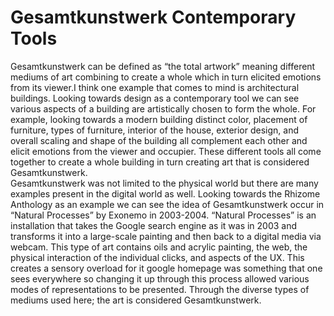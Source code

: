 # Gesamtkunstwerk Contemporary Tools
Gesamtkunstwerk can be defined as “the total artwork” meaning different mediums of art combining to create a whole which in turn elicited emotions from its viewer.I think one example that comes to mind is architectural buildings. Looking towards design as a contemporary tool we can see various aspects of a building are artistically chosen to form the whole. For example, looking towards a modern building distinct color, placement of furniture, types of furniture, interior of the house, exterior design, and overall scaling and shape of the building all complement each other and elicit emotions from the viewer and occupier. These different tools all come together to create a whole building in turn creating art that is considered Gesamtkunstwerk.  
  Gesamtkunstwerk was not limited to the physical world but there are many examples present in the digital world as well. Looking towards the Rhizome Anthology as an example we can see the idea of Gesamtkunstwerk occur in “Natural Processes” by Exonemo in 2003-2004.  “Natural Processes” is an installation that takes the Google search engine as it was in 2003 and transforms it into a large-scale painting and then back to a digital media via webcam. This type of art contains oils and acrylic painting, the web, the physical interaction of the individual clicks, and aspects of the UX. This creates a sensory overload for it google homepage was something that one sees everywhere so changing it up through this process allowed various modes of representations to be presented. Through the diverse types of mediums used here; the art is considered Gesamtkunstwerk. 
  <!--I think I am getting the hang of this website. It is kinda cool :)-->
